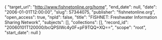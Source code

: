 {
  "target_url": "http://www.fishnetonline.org/home", 
  "end_date": null, 
  "date": "2006-01-01T12:00:00", 
  "slug": 57344075, 
  "publisher": "fishnetonline.org", 
  "open_access": true, 
  "npld": false, 
  "title": "FISHNET: Freshwater Information Sharing Network", 
  "subjects": [], 
  "collections": [], 
  "record_id": "20060101T120000/bcQPSIWc4y0F+pF9TQQ+XQ==", 
  "scope": "root", 
  "start_date": null
}

